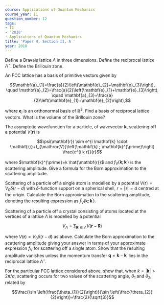 ```yaml
---
course: Applications of Quantum Mechanics
course_year: II
question_number: 12
tags:
- II
- '2018'
- Applications of Quantum Mechanics
title: 'Paper 4, Section II, A '
year: 2018
---
```




Define a Bravais lattice $\Lambda$ in three dimensions. Define the reciprocal lattice $\Lambda^{\star}$. Define the Brillouin zone.

An FCC lattice has a basis of primitive vectors given by

$$\mathbf{a}_{1}=\frac{a}{2}\left(\mathbf{e}_{2}+\mathbf{e}_{3}\right), \quad \mathbf{a}_{2}=\frac{a}{2}\left(\mathbf{e}_{1}+\mathbf{e}_{3}\right), \quad \mathbf{a}_{3}=\frac{a}{2}\left(\mathbf{e}_{1}+\mathbf{e}_{2}\right),$$

where $\mathbf{e}_{i}$ is an orthonormal basis of $\mathbb{R}^{3}$. Find a basis of reciprocal lattice vectors. What is the volume of the Brillouin zone?

The asymptotic wavefunction for a particle, of wavevector $\mathbf{k}$, scattering off a potential $V(\mathbf{r})$ is

$$\psi(\mathbf{r}) \sim e^{i \mathbf{k} \cdot \mathbf{r}}+f_{\mathrm{V}}\left(\mathbf{k} ; \mathbf{k}^{\prime}\right) \frac{e^{i k r}}{r}$$

where $\mathbf{k}^{\prime}=k \hat{\mathbf{r}}$ and $f_{\mathrm{V}}\left(\mathbf{k} ; \mathbf{k}^{\prime}\right)$ is the scattering amplitude. Give a formula for the Born approximation to the scattering amplitude.

Scattering of a particle off a single atom is modelled by a potential $V(\mathbf{r})=V_{0} \delta(r-d)$ with $\delta$-function support on a spherical shell, $r=|\mathbf{r}|=d$ centred at the origin. Calculate the Born approximation to the scattering amplitude, denoting the resulting expression as $\tilde{f}_{V}\left(\mathbf{k} ; \mathbf{k}^{\prime}\right)$.

Scattering of a particle off a crystal consisting of atoms located at the vertices of a lattice $\Lambda$ is modelled by a potential

$$V_{\Lambda}=\sum_{\mathbf{R} \in \Lambda} V(\mathbf{r}-\mathbf{R})$$

where $V(\mathbf{r})=V_{0} \delta(r-d)$ as above. Calculate the Born approximation to the scattering amplitude giving your answer in terms of your approximate expression $\tilde{f}_{\mathrm{V}}$ for scattering off a single atom. Show that the resulting amplitude vanishes unless the momentum transfer $\mathbf{q}=\mathbf{k}-\mathbf{k}^{\prime}$ lies in the reciprocal lattice $\Lambda^{\star}$.

For the particular FCC lattice considered above, show that, when $k=|\mathbf{k}|>2 \pi / a$, scattering occurs for two values of the scattering angle, $\theta_{1}$ and $\theta_{2}$, related by

$$\frac{\sin \left(\frac{\theta_{1}}{2}\right)}{\sin \left(\frac{\theta_{2}}{2}\right)}=\frac{2}{\sqrt{3}}$$